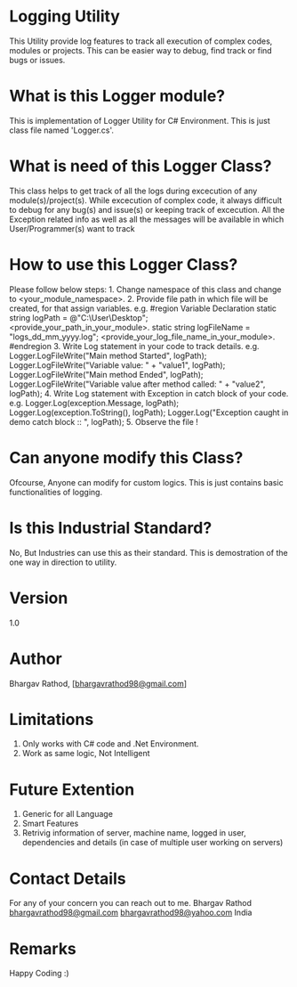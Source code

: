 # Logging Utility
This Utility provide log features to track all execution of complex codes, modules or projects. This can be easier way to debug, find track or find bugs or issues.

 # What is this Logger module?
 This is implementation of Logger Utility for C# Environment.
 This is just class file named 'Logger.cs'.

 # What is need of this Logger Class?
 This class helps to get track of all the logs during excecution of any module(s)/project(s).
 While excecution of complex code, it always difficult to debug for any bug(s) and issue(s) or keeping track of excecution.
 All the Exception related info as well as all the messages will be available in which User/Programmer(s) want to track

 # How to use this Logger Class?
 Please follow below steps:
     1. Change namespace of this class and change to <your_module_namespace>.
     2. Provide file path in which file will be created, for that assign variables.
         e.g. 
             #region Variable Declaration
             static string logPath = @"C:\User\Desktop\"; <provide_your_path_in_your_module>.
             static string logFileName = "logs_dd_mm_yyyy.log"; <provide_your_log_file_name_in_your_module>.
             #endregion
     3. Write Log statement in your code to track details.
           e.g.
               Logger.LogFileWrite("Main method Started", logPath);
               Logger.LogFileWrite("Variable value: " + "value1", logPath);
               Logger.LogFileWrite("Main method Ended", logPath);
               Logger.LogFileWrite("Variable value after method called: " + "value2", logPath);
     4. Write Log statement with Exception in catch block of your code.
           e.g.
               Logger.Log(exception.Message, logPath);
               Logger.Log(exception.ToString(), logPath);
               Logger.Log("Exception caught in demo catch block :: ", logPath);
     5. Observe the file !

 # Can anyone modify this Class?
 Ofcourse, Anyone can modify for custom logics.
 This is just contains basic functionalities of logging.

 # Is this Industrial Standard?
 No, But Industries can use this as their standard.
 This is demostration of the one way in direction to utility.

 # Version
  1.0

 # Author
  Bhargav Rathod, [bhargavrathod98@gmail.com]

 # Limitations
   1. Only works with C# code and .Net Environment.
   2. Work as same logic, Not Intelligent

 # Future Extention
   1. Generic for all Language
   2. Smart Features
   3. Retrivig information of server, machine name, logged in user, dependencies and details
      (in case of multiple user working on servers)
     
 # Contact Details
   For any of your concern you can reach out to me.
       Bhargav Rathod
       bhargavrathod98@gmail.com
       bhargavrathod98@yahoo.com
       India
     
 # Remarks
   Happy Coding :)

